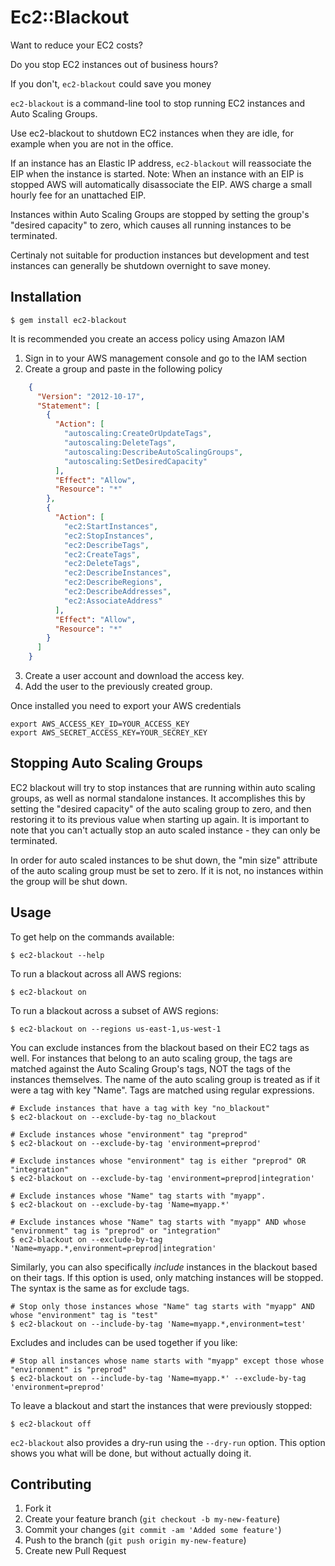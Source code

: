 # Ec2::Blackout

Want to reduce your EC2 costs?

Do you stop EC2 instances out of business hours?

If you don't, `ec2-blackout` could save you money

`ec2-blackout` is a command-line tool to stop running EC2 instances and Auto Scaling Groups.

Use ec2-blackout to shutdown EC2 instances when they are idle, for example when you are not in the office.

If an instance has an Elastic IP address, `ec2-blackout` will reassociate the EIP when the instance is started.
Note: When an instance with an EIP is stopped AWS will automatically disassociate the EIP. AWS charge a small hourly fee for an unattached EIP.

Instances within Auto Scaling Groups are stopped by setting the group's "desired capacity" to zero, which causes all running instances to be terminated.

Certinaly not suitable for production instances but development and test instances can generally be shutdown overnight to save money.

## Installation

    $ gem install ec2-blackout

It is recommended you create an access policy using Amazon IAM

1. Sign in to your AWS management console and go to the IAM section
2. Create a group and paste in the following policy
```json
    {
      "Version": "2012-10-17",
      "Statement": [
        {
          "Action": [
            "autoscaling:CreateOrUpdateTags",
            "autoscaling:DeleteTags",
            "autoscaling:DescribeAutoScalingGroups",
            "autoscaling:SetDesiredCapacity"
          ],
          "Effect": "Allow",
          "Resource": "*"
        },
        {
          "Action": [
            "ec2:StartInstances",
            "ec2:StopInstances",
            "ec2:DescribeTags",
            "ec2:CreateTags",
            "ec2:DeleteTags",
            "ec2:DescribeInstances",
            "ec2:DescribeRegions",
            "ec2:DescribeAddresses",
            "ec2:AssociateAddress"
          ],
          "Effect": "Allow",
          "Resource": "*"
        }
      ]
    }
```

3. Create a user account and download the access key.
4. Add the user to the previously created group.


Once installed you need to export your AWS credentials

    export AWS_ACCESS_KEY_ID=YOUR_ACCESS_KEY
    export AWS_SECRET_ACCESS_KEY=YOUR_SECREY_KEY

## Stopping Auto Scaling Groups

EC2 blackout will try to stop instances that are running within auto scaling groups, as well as normal standalone instances. It accomplishes this by setting the "desired capacity" of the auto scaling group to zero, and then restoring it to its previous value when starting up again. It is important to note that you can't actually stop an auto scaled instance - they can only be terminated.

In order for auto scaled instances to be shut down, the "min size" attribute of the auto scaling group must be set to zero. If it is not, no instances within the group will be shut down.

## Usage

To get help on the commands available:

    $ ec2-blackout --help

To run a blackout across all AWS regions:

    $ ec2-blackout on

To run a blackout across a subset of AWS regions:

    $ ec2-blackout on --regions us-east-1,us-west-1

You can exclude instances from the blackout based on their EC2 tags as well. For instances that belong to an auto scaling group, the tags are matched against the Auto Scaling Group's tags, NOT the tags of the instances themselves. The name of the auto scaling group is treated as if it were a tag with key "Name". Tags are matched using regular expressions.

    # Exclude instances that have a tag with key "no_blackout"
    $ ec2-blackout on --exclude-by-tag no_blackout

    # Exclude instances whose "environment" tag "preprod"
    $ ec2-blackout on --exclude-by-tag 'environment=preprod'

    # Exclude instances whose "environment" tag is either "preprod" OR "integration"
    $ ec2-blackout on --exclude-by-tag 'environment=preprod|integration'

    # Exclude instances whose "Name" tag starts with "myapp".
    $ ec2-blackout on --exclude-by-tag 'Name=myapp.*'

    # Exclude instances whose "Name" tag starts with "myapp" AND whose "environment" tag is "preprod" or "integration"
    $ ec2-blackout on --exclude-by-tag 'Name=myapp.*,environment=preprod|integration'

Similarly, you can also specifically *include* instances in the blackout based on their tags. If this option is used, only matching instances will be stopped. The syntax is the same as for exclude tags.

    # Stop only those instances whose "Name" tag starts with "myapp" AND whose "environment" tag is "test"
    $ ec2-blackout on --include-by-tag 'Name=myapp.*,environment=test'

Excludes and includes can be used together if you like:

    # Stop all instances whose name starts with "myapp" except those whose "environment" is "preprod"
    $ ec2-blackout on --include-by-tag 'Name=myapp.*' --exclude-by-tag 'environment=preprod'

To leave a blackout and start the instances that were previously stopped:

    $ ec2-blackout off

`ec2-blackout` also provides a dry-run using the `--dry-run` option. This option shows you what will be done, but without actually doing it.


## Contributing

1. Fork it
2. Create your feature branch (`git checkout -b my-new-feature`)
3. Commit your changes (`git commit -am 'Added some feature'`)
4. Push to the branch (`git push origin my-new-feature`)
5. Create new Pull Request
